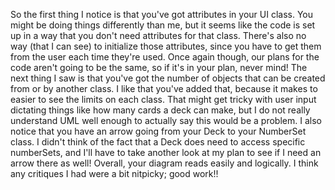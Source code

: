 So the first thing I notice is that you've got attributes in your
UI class. You might be doing things differently than me, but it
seems like the code is set up in a way that you don't need
attributes for that class. There's also no way (that I can see)
to initialize those attributes, since you have to get them from
the user each time they're used. Once again though, our plans for
the code aren't going to be the same, so if it's in your plan,
never mind!
The next thing I saw is that you've got the number of objects 
that can be created from or by another class. I like that you've 
added that, because it makes to easier to see the limits on each
class. That might get tricky with user input dictating things like
how many cards a deck can make, but I do not really understand
UML well enough to actually say this would be a problem.
I also notice that you have an arrow going from your Deck to your
NumberSet class. I didn't think of the fact that a Deck does 
need to access specific numberSets, and I'll have to take 
another look at my plan to see if I need an arrow there as well!
Overall, your diagram reads easily and logically. I think any 
critiques I had were a bit nitpicky; good work!!
